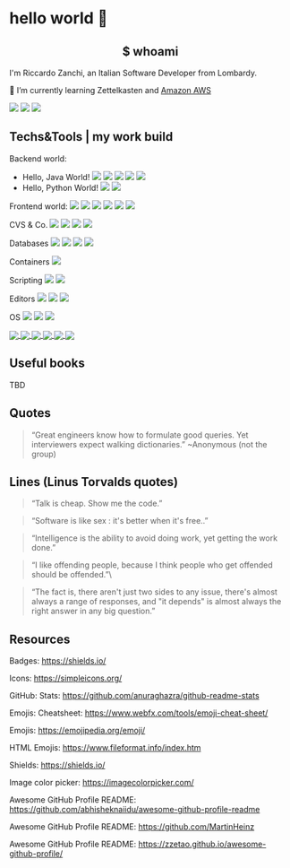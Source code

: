 # hello world 👋

<h2 align="center"> $ whoami</h2>

I'm Riccardo Zanchi, an Italian Software Developer from Lombardy.

🌱 I’m currently learning Zettelkasten and [Amazon AWS](https://aws.amazon.com/)


[![](https://img.shields.io/badge/-linkedin-informational?style=for-thebadge&logo=linkedin)](https://www.linkedin.com/in/riccardo-zanchi-64523a31/)
[![](https://img.shields.io/badge/-dev.to-fff?style=for-thebadge&logo=dev.to&logoColor=black)](https://dev.to/zankyr)
[![](https://img.shields.io/badge/-medium-fff?style=for-thebadge&logo=medium&logoColor=black)](https://medium.com/@rkzdev)



## Techs&Tools | my work build

Backend world:
- Hello, Java World!
![](https://img.shields.io/badge/-Java-9cf?style=plastic&logo=Java&logoColor=white&color=007396)
![](https://img.shields.io/badge/-Spring-9cf?style=plastic&logo=spring&logoColor=white&color=6cb444)
![](https://img.shields.io/badge/-Spring%20boot-9cf?style=plastic&logo=spring&logoColor=white&color=6cb444)
![](https://img.shields.io/badge/-jUnit-9cf?style=plastic&logo=angular)
![](https://img.shields.io/badge/-Maven-important?style=plastic&logo=apache%20maven&color=white&logoColor=black)
- Hello, Python World!
![](https://img.shields.io/badge/-python-white?style=plastic&logo=Python)
![](https://img.shields.io/badge/-poetry-white?style=plastic&logo=Poetry)




Frontend world:
![](https://img.shields.io/badge/-JavaScript-9cf?style=plastic&logo=JavaScript&logoColor=fecc53)
![](https://img.shields.io/badge/-TypeScript-3178c6?style=plastic&logo=TypeScript)
![](https://img.shields.io/badge/-Angular-185bb3?style=plastic&logo=angular&logoColor=dd0031)
![](https://img.shields.io/badge/-HTML5-black?style=plastic&logo=html5)
![](https://img.shields.io/badge/-CSS3-31aedf?style=plastic&logo=css3&logoColor=0a70b8)
![](https://img.shields.io/badge/-Bootstrap-7952b3?style=plastic&logo=bootstrap)

CVS & Co.
![](https://img.shields.io/badge/-git-black?style=plastic&logo=git&logoColor=#f54d27)
![](https://img.shields.io/badge/-GitHub-black?style=plastic&logo=github)
![](https://img.shields.io/badge/-GitLab-382863?style=plastic&logo=gitlab)
![](https://img.shields.io/badge/-Jenkins-black?style=plastic&logo=jenkins)

Databases
![](https://img.shields.io/badge/-Oracle-3a3632?style=plastic&logo=oracle&logoColor=be4534)
![](https://img.shields.io/badge/-MySQL-4479a1?style=plastic&logo=mysql&logoColor=white)
![](https://img.shields.io/badge/-PostgreSQL-important?style=plastic&logo=PostgreSQL&logoColor=346891)
![](https://img.shields.io/badge/-MSSQL-?style=plastic&logo=microsoft%20sql%20server)

Containers
![](https://img.shields.io/badge/-docker-white?style=plastic&logo=Docker)


Scripting
![](https://img.shields.io/badge/-Bash-black?style=plastic&logo=gnu%20bash&logoColor=white)
![](https://img.shields.io/badge/-python-white?style=plastic&logo=Python)


Editors
![](https://img.shields.io/badge/-IntelliJ%20IDEA-black?style=plastic&logo=IntelliJ%20IDEA&logoColor=white)
![](https://img.shields.io/badge/-VSCode-2c2c32?style=plastic&logo=visual%20studio%20code&logoColor=22a7f1)
![](https://img.shields.io/badge/-pycharm-black?style=plastic&logo=PyCharm)


OS
![](https://img.shields.io/badge/-OS%20X-131313?style=plastic&logo=Apple&logoColor=cccccc)
![](https://img.shields.io/badge/-Win10-0067b8?style=plastic&logo=microsoft)
![](https://img.shields.io/badge/-Debian-e6e8ed?style=plastic&logo=Debian&logoColor=ca194a)



<a href="https://github.com/zankyr/zankyr">
  <img align="center" src="https://github-readme-stats.vercel.app/api?username=zankyr&show_icons=true&hide=issues,contribs&theme=synthwave&line_heigt=100" />
</a>

<a href="https://github.com/zankyr/zankyr">
  <img align="center" src="https://github-readme-stats.vercel.app/api/top-langs/?username=zankyr&hide=html,css&theme=synthwave" />
</a>

<a href="https://github.com/zankyr/dotfiles">
  <img align="center" src="https://github-readme-stats.vercel.app/api/pin/?username=zankyr&repo=dotfiles&theme=synthwave" />
</a>

<a href="https://github.com/zankyr/POM-versioning">
  <img align="center" src="https://github-readme-stats.vercel.app/api/pin/?username=zankyr&repo=POM-versioning&theme=synthwave" />
</a>

<a href="https://github.com/zankyr/utils">
  <img align="center" src="https://github-readme-stats.vercel.app/api/pin/?username=zankyr&repo=utils&theme=synthwave" />
</a>

<a href="https://github.com/zankyr/minimized-oraclexe-image">
  <img align="center" src="https://github-readme-stats.vercel.app/api/pin/?username=zankyr&repo=minimized-oraclexe-image&theme=synthwave" />
</a>

## Useful books
TBD

## Quotes
> “Great engineers know how to formulate good queries. Yet interviewers expect walking dictionaries.”
> ~Anonymous (not the group)

## Lines (Linus Torvalds quotes)
> “Talk is cheap. Show me the code.” 

> “Software is like sex : it's better when it's free..”

> “Intelligence is the ability to avoid doing work, yet getting the work done.”

> “I like offending people, because I think people who get offended should be offended.”\

> “The fact is, there aren't just two sides to any issue, there's almost always
> a range of responses, and "it depends" is almost always the right
> answer in any big question.”


## Resources
 Badges:  https://shields.io/ 
 
 Icons: https://simpleicons.org/ 
 
 GitHub: Stats: https://github.com/anuraghazra/github-readme-stats 
 
 Emojis: Cheatsheet: https://www.webfx.com/tools/emoji-cheat-sheet/ 
 
 Emojis: https://emojipedia.org/emoji/ 
 
 HTML Emojis: https://www.fileformat.info/index.htm 
 
 Shields: https://shields.io/ 
 
 Image color picker: https://imagecolorpicker.com/
 
 Awesome GitHub Profile README: https://github.com/abhisheknaiidu/awesome-github-profile-readme 
 
 Awesome GitHub Profile README: https://github.com/MartinHeinz
 
 Awesome GitHub Profile README: https://zzetao.github.io/awesome-github-profile/ 

<!--
**zankyr/zankyr** is a ✨ _special_ ✨ repository because its `README.md` (this file) appears on your GitHub profile.

Here are some ideas to get you started:

- 🔭 I’m currently working on ...
- 🌱 I’m currently learning ...
- 💬 Ask me about ...
- 📫 How to reach me: ...
- ⚡ Fun fact: ...
-->
